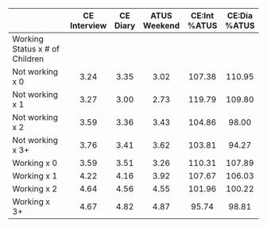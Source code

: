 
|                      | CE<br>Interview |  CE<br>Diary | ATUS<br>Weekend | CE:Int<br>%ATUS | CE:Dia<br>%ATUS |
| -------------------- | :----------: | :----------: | :----------: | :----------: | :----------: |
| Working Status x # of Children |              |              |              |              |              |
| Not working x 0      |         3.24 |         3.35 |         3.02 |       107.38 |       110.95 |
| Not working x 1      |         3.27 |         3.00 |         2.73 |       119.79 |       109.80 |
| Not working x 2      |         3.59 |         3.36 |         3.43 |       104.86 |        98.00 |
| Not working x 3+     |         3.76 |         3.41 |         3.62 |       103.81 |        94.27 |
| Working x 0          |         3.59 |         3.51 |         3.26 |       110.31 |       107.89 |
| Working x 1          |         4.22 |         4.16 |         3.92 |       107.67 |       106.03 |
| Working x 2          |         4.64 |         4.56 |         4.55 |       101.96 |       100.22 |
| Working x 3+         |         4.67 |         4.82 |         4.87 |        95.74 |        98.81 |


